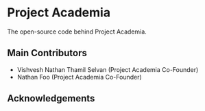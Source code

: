 # Project Academia

The open-source code behind Project Academia.

## Main Contributors

- Vishvesh Nathan Thamil Selvan (Project Academia Co-Founder)
- Nathan Foo (Project Academia Co-Founder)

## Acknowledgements

